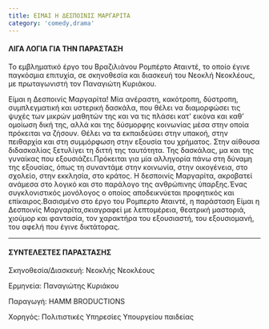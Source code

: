 ```yaml
---
title: ΕΙΜΑΙ Η ΔΕΣΠΟΙΝΙΣ ΜΑΡΓΑΡΙΤΑ
category: 'comedy,drama'
---
```


#### ΛΙΓΑ ΛΟΓΙΑ ΓΙΑ ΤΗΝ ΠΑΡΑΣΤΑΣΗ

Το εμβληματικό	έργο του Βραζιλιάνου	Ρομπέρτο	Αταιντέ,	το οποίο έγινε παγκόσμια επιτυχία, σε σκηνοθεσία και διασκευή του Νεοκλή Νεοκλέους, με πρωταγωνιστή	τον Παναγιώτη Κυριάκου.

Είμαι η Δεσποινίς Μαργαρίτα! Μία ανέραστη, κακότροπη, δύστροπη, συμπλεγματική και υστερική δασκάλα, που θέλει να διαμορφώσει τις ψυχές των μικρών μαθητών της και να τις πλάσει κατ’ εικόνα και καθ’ ομοίωση δική της, αλλά και της δύσμορφης κοινωνίας μέσα στην οποία πρόκειται	να ζήσουν.	Θέλει να τα εκπαιδεύσει	στην υπακοή,	στην πειθαρχία και στη συμμόρφωση στην εξουσία του χρήματος. Στην αίθουσα διδασκαλίας ξετυλίγει τη διττή της ταυτότητα. Της δασκάλας, μα και της γυναίκας που εξουσιάζει.Πρόκειται για μία αλληγορία πάνω στη δύναμη της εξουσίας, όπως τη συναντάμε στην κοινωνία,	στην οικογένεια,	στο σχολείο,	στην εκκλησία,	στο κράτος.	Η δεσποινίς Μαργαρίτα, ακροβατεί ανάμεσα στο λογικό και στο παράλογο της ανθρώπινης ύπαρξης.Ένας συγκλονιστικός	μονόλογος	ο οποίος αποδεικνύεται	προφητικός	και επίκαιρος.Βασισμένο στο έργο του Ρομπερτο Αταιντέ, η παράσταση Είμαι η Δεσποινίς Μαργαρίτα,σκιαγραφεί με λεπτομέρεια, θεατρική μαστοριά, χιούμορ και φαντασία, τον χαρακτήρα του εξουσιαστή, του εξουσιομανή, του αφελή που έγινε δικτάτορας.

***

#### ΣΥΝΤΕΛΕΣΤΕΣ ΠΑΡΑΣΤΑΣΗΣ

Σκηνοθεσία/Διασκευή: Νεοκλής Νεοκλέους

Ερμηνεία: Παναγιώτης Κυριάκου

Παραγωγή:	HAMM BRODUCTIONS

Χορηγός: Πολιτιστικές Υπηρεσίες Υπουργείου παιδείας
